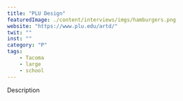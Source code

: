 ```yaml
---
title: "PLU Design"
featuredImage: ./content/interviews/imgs/hamburgers.png
website: "https://www.plu.edu/artd/"
twit: ""
inst: ""
category: "P"
tags:
    - Tacoma
    - large
    - school
---
```


Description
